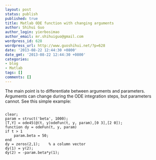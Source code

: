 ```yaml
---
layout: post
status: publish
published: true
title: Matlab ODE function with changing arguments
author: Shihui Guo
author_login: yierbosimao
author_email: mr.shihuiguo@gmail.com
wordpress_id: 628
wordpress_url: http://www.guoshihui.net/?p=628
date: '2013-08-22 12:44:30 +0800'
date_gmt: '2013-08-22 12:44:30 +0800'
categories:
- blog
- Matlab
tags: []
comments: []
---
```

<p>The main point is to differentiate between arguments and parameters. Arguments can change during the ODE integration steps, but parameters cannot. See this simple  example:</p>
<pre><code>
clear;
param = struct('beta', 1000);
[T,Y] = ode45(@(t, y)odeFun(t, y, param),[0 3],[2 0]);
function dy = odeFun(t, y, param)
if t > 1
	param.beta = 50;
end
dy = zeros(2,1);    % a column vector
dy(1) = y(2);
dy(2) = -param.beta*y(1);
</code></pre>
